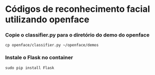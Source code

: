 # Códigos de reconhecimento facial utilizando openface

### Copie o classifier.py para o diretório do demo do openface
```
cp openface/classifier.py ~/openface/demos 
```

### Instale o Flask no container
```
sudo pip install Flask
```

